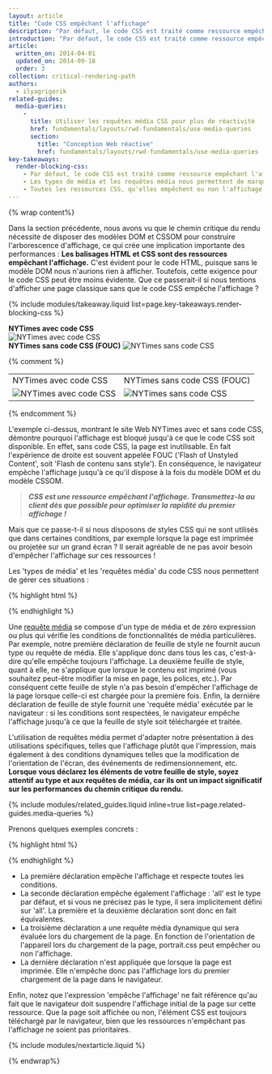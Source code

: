```yaml
---
layout: article
title: "Code CSS empêchant l'affichage"
description: "Par défaut, le code CSS est traité comme ressource empêchant l'affichage, ce qui signifie que le navigateur suspend l'affichage de tout contenu traité jusqu'à ce que le modèle CSSOM soit construit. Assurez-vous de conserver un code CSS simple, faites en sorte qu'il soit transmis le plus vite possible, et utilisez des types et requêtes de média pour débloquer l'affichage."
introduction: "Par défaut, le code CSS est traité comme ressource empêchant l'affichage, ce qui signifie que le navigateur suspend l'affichage de tout contenu traité jusqu'à ce que le modèle CSSOM soit construit. Assurez-vous de conserver un code CSS simple, faites en sorte qu'il soit transmis le plus vite possible, et utilisez des types et requêtes de média pour débloquer l'affichage."
article:
  written_on: 2014-04-01
  updated_on: 2014-09-18
  order: 3
collection: critical-rendering-path
authors:
  - ilyagrigorik
related-guides:
  media-queries:
    -
      title: Utiliser les requêtes média CSS pour plus de réactivité
      href: fundamentals/layouts/rwd-fundamentals/use-media-queries
      section:
        title: "Conception Web réactive"
        href: fundamentals/layouts/rwd-fundamentals/use-media-queries
key-takeaways:
  render-blocking-css:
    - Par défaut, le code CSS est traité comme ressource empêchant l'affichage.
    - Les types de média et les requêtes média nous permettent de marquer certaines ressources CSS comme n'empêchant pas l'affichage.
    - Toutes les ressources CSS, qu'elles empêchent ou non l'affichage, sont téléchargées par le navigateur.
---
```

{% wrap content%}

<style>
  img, video, object {
    max-width: 100%;
  }

  img.center {
    display: block;
    margin-left: auto;
    margin-right: auto;
  }
</style>


Dans la section précédente, nous avons vu que le chemin critique du rendu nécessite de disposer des modèles DOM et CSSOM pour construire l'arborescence d'affichage, ce qui crée une implication importante des performances : **Les balisages HTML et CSS sont des ressources empêchant l'affichage.** C'est évident pour le code HTML, puisque sans le modèle DOM nous n'aurions rien à afficher. Toutefois, cette exigence pour le code CSS peut être moins évidente. Que ce passerait-il si nous tentions d'afficher une page classique sans que le code CSS empêche l'affichage ?

{% include modules/takeaway.liquid list=page.key-takeaways.render-blocking-css %}

<div class="clear">
  <div class="g--half">
    <b>NYTimes avec code CSS</b>
    <img class="center" src="images/nytimes-css-device.png" alt="NYTimes avec code CSS">

  </div>

  <div class="g--half g--last">
    <b>NYTimes sans code CSS (FOUC)</b>
    <img src="images/nytimes-nocss-device.png" alt="NYTimes sans code CSS">

  </div>
</div>

{% comment %}
<table>
<tr>
<td>NYTimes avec code CSS</td>
<td>NYTimes sans code CSS (FOUC)</td>
</tr>
<tr>
<td><img src="images/nytimes-css-device.png" alt="NYTimes avec code CSS" class="center"></td>
<td><img src="images/nytimes-nocss-device.png" alt="NYTimes sans code CSS" class="center"></td>
</tr>
</table>
{% endcomment %}

L'exemple ci-dessus, montrant le site Web NYTimes avec et sans code CSS, démontre pourquoi l'affichage est bloqué jusqu'à ce que le code CSS soit disponible. En effet, sans code CSS, la page est inutilisable. En fait l'expérience de droite est souvent appelée FOUC ('Flash of Unstyled Content', soit 'Flash de contenu sans style'). En conséquence, le navigateur empêche l'affichage jusqu'à ce qu'il dispose à la fois du modèle DOM et du modèle CSSOM.

> **_CSS est une ressource empêchant l'affichage. Transmettez-la au client dès que possible pour optimiser la rapidité du premier affichage !_**

Mais que ce passe-t-il si nous disposons de styles CSS qui ne sont utilisés que dans certaines conditions, par exemple lorsque la page est imprimée ou projetée sur un grand écran ? Il serait agréable de ne pas avoir besoin d'empêcher l'affichage sur ces ressources !

Les 'types de média' et les 'requêtes média' du code CSS nous permettent de gérer ces situations :

{% highlight html %}
<link href="style.css" rel="stylesheet">
<link href="print.css" rel="stylesheet" media="print">
<link href="other.css" rel="stylesheet" media="(min-width: 40em)">
{% endhighlight %}

Une [requête média]({{site.fundamentals}}/layouts/rwd-fundamentals/use-media-queries.html) se compose d'un type de média et de zéro expression ou plus qui vérifie les conditions de fonctionnalités de média particulières. Par exemple, notre première déclaration de feuille de style ne fournit aucun type ou requête de média. Elle s'applique donc dans tous les cas, c'est-à-dire qu'elle empêche toujours l'affichage. La deuxième feuille de style, quant à elle, ne s'applique que lorsque le contenu est imprimé (vous souhaitez peut-être modifier la mise en page, les polices, etc.). Par conséquent cette feuille de style n'a pas besoin d'empêcher l'affichage de la page lorsque celle-ci est chargée pour la première fois. Enfin, la dernière déclaration de feuille de style fournit une 'requête média' exécutée par le navigateur : si les conditions sont respectées, le navigateur empêche l'affichage jusqu'à ce que la feuille de style soit téléchargée et traitée.

L'utilisation de requêtes média permet d'adapter notre présentation à des utilisations spécifiques, telles que l'affichage plutôt que l'impression, mais également à des conditions dynamiques telles que la modification de l'orientation de l'écran, des événements de redimensionnement, etc. **Lorsque vous déclarez les éléments de votre feuille de style, soyez attentif au type et aux requêtes de média, car ils ont un impact significatif sur les performances du chemin critique du rendu.**

{% include modules/related_guides.liquid inline=true list=page.related-guides.media-queries %}

Prenons quelques exemples concrets :

{% highlight html %}
<link href="style.css"    rel="stylesheet">
<link href="style.css"    rel="stylesheet" media="all">
<link href="portrait.css" rel="stylesheet" media="orientation:portrait">
<link href="print.css"    rel="stylesheet" media="print">
{% endhighlight %}

* La première déclaration empêche l'affichage et respecte toutes les conditions.
* La seconde déclaration empêche également l'affichage : 'all' est le type par défaut, et si vous ne précisez pas le type, il sera implicitement défini sur 'all'. La première et la deuxième déclaration sont donc en fait équivalentes.
* La troisième déclaration a une requête média dynamique qui sera évaluée lors du chargement de la page. En fonction de l'orientation de l'appareil lors du chargement de la page, portrait.css peut empêcher ou non l'affichage.
* La dernière déclaration n'est appliquée que lorsque la page est imprimée. Elle n'empêche donc pas l'affichage lors du premier chargement de la page dans le navigateur.

Enfin, notez que l'expression 'empêche l'affichage' ne fait référence qu'au fait que le navigateur doit suspendre l'affichage initial de la page sur cette ressource. Que la page soit affichée ou non, l'élément CSS est toujours téléchargé par le navigateur, bien que les ressources n'empêchant pas l'affichage ne soient pas prioritaires.

{% include modules/nextarticle.liquid %}

{% endwrap%}

